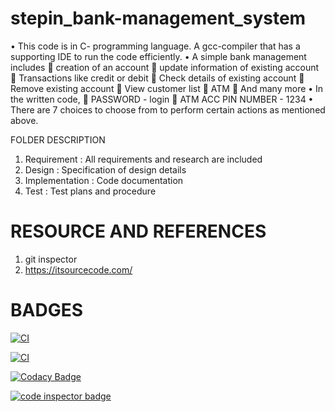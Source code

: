 # stepin_bank-management_system
•	This code is in C- programming language. A gcc-compiler that has a supporting IDE to run the code efficiently.
•	A simple bank management includes 
	creation of an account
	update information of existing account
	Transactions like credit or debit
	Check details of existing account
	Remove existing account
	View customer list
	ATM 
	And many more
•	In the written code, 
	PASSWORD - login
	ATM ACC PIN NUMBER - 1234
•	There are 7 choices to choose from to perform certain actions as mentioned above.

FOLDER	DESCRIPTION
1. Requirement     :	All requirements and research are included
2. Design	         :  Specification of design details
3. Implementation  :  Code documentation
4. Test	           :  Test plans and procedure


# RESOURCE AND REFERENCES

1. git inspector
2. https://itsourcecode.com/

# BADGES

[![CI](https://github.com/Dishan13/stepin_bank_management-system/actions/workflows/main.yml/badge.svg)](https://github.com/Dishan13/stepin_bank_management-system/actions/workflows/main.yml)

[![CI](https://github.com/Dishan13/stepin_bank_management-system/actions/workflows/main.yml/badge.svg)](https://github.com/Dishan13/stepin_bank_management-system/actions/workflows/main.yml)

[![Codacy Badge](https://app.codacy.com/project/badge/Grade/e3929183ffe243389bdf1ae47566eeb8)](https://www.codacy.com/gh/Dishan13/stepin_bank_management-system/dashboard?utm_source=github.com&amp;utm_medium=referral&amp;utm_content=Dishan13/stepin_bank_management-system&amp;utm_campaign=Badge_Grade)

<a href="https://frontend.code-inspector.com/public/user/github/Dishan13">
   <img src="https://code-inspector.com/public/badge/user/github/Dishan13?style=light" alt="code inspector badge" />
</a>
